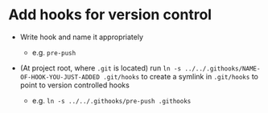 # Add hooks for version control

- Write hook and name it appropriately

  - e.g. `pre-push`

- (At project root, where `.git` is located) run `ln -s ../../.githooks/NAME-OF-HOOK-YOU-JUST-ADDED .git/hooks` to create a symlink in `.git/hooks` to point to version controlled hooks
  - e.g. `ln -s ../../.githooks/pre-push .githooks`

